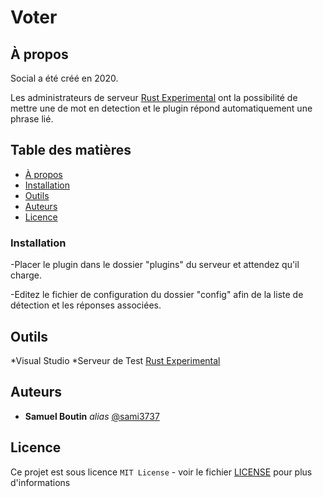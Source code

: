 # Voter

## À propos

Social a été créé en 2020.

Les administrateurs de serveur [Rust Experimental](https://rust.facepunch.com/) ont la possibilité de mettre une de mot en detection et le plugin répond automatiquement une phrase lié.

## Table des matières

- [À propos](#à-propos)
- [Installation](#installation)
- [Outils](#outils)
- [Auteurs](#auteurs)
- [Licence](#Licence)

### Installation

-Placer le plugin dans le dossier "plugins" du serveur et attendez qu'il charge.

-Editez le fichier de configuration du dossier "config" afin de la liste de détection et les réponses associées.


## Outils

  *Visual Studio
  *Serveur de Test [Rust Experimental](https://rust.facepunch.com/)

## Auteurs
* **Samuel Boutin** _alias_ [@sami3737](https://github.com/sami3737)

## Licence

Ce projet est sous licence ``MIT License`` - voir le fichier [LICENSE](LICENCE.md) pour plus d'informations
